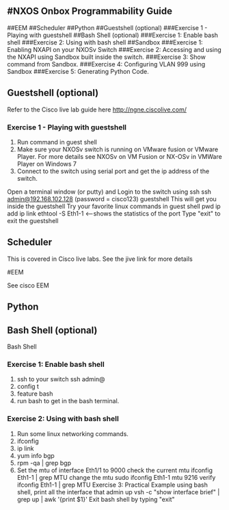 #NXOS Onbox Programmability Guide
---
##EEM
##Scheduler
##Python
##Guestshell (optional)
###Exercise 1 - Playing with guestshell
##Bash Shell (optional)
###Exercise 1:  Enable bash shell
###Exercise 2:  Using with bash shell
##Sandbox
###Exercise 1:  Enabling NXAPI on your NXOSv Switch
###Exercise 2: Accessing and using the NXAPI using Sandbox built inside the switch.
###Exercise 3:  Show command from Sandbox.
###Exercise 4: Configuring VLAN 999 using Sandbox
###Exercise 5:  Generating Python Code.


## Guestshell (optional)

Refer to the Cisco live lab guide here
http://ngne.ciscolive.com/



### Exercise 1 - Playing with guestshell
1. Run command in guest shell
2. Make sure your NXOSv switch is running on VMware fusion or VMware Player. For more details see  NXOSv on VM Fusion or  NX-OSv in VMWare Player on Windows 7
3. Connect to the switch using serial port and get the ip address of the switch.

Open a terminal window (or putty) and Login to the switch using ssh
ssh admin@192.168.102.128   (password = cisco123)
guestshell
This will get you inside the guestshell
Try your favorite linux commands in guest shell
pwd
ip add
ip link
ethtool -S Eth1-1  <--shows the statistics of the port
Type "exit" to exit the guestshell
## Scheduler
<skip this>
This is covered in Cisco live labs.  See the jive link for more details

#EEM

See cisco EEM


## Python

## Bash Shell (optional)
Bash Shell
### Exercise 1:  Enable bash shell
1. ssh to your switch   ssh admin@<switchip>
2. config t
3. feature bash
4. run bash to get in the bash terminal.

### Exercise 2:  Using with bash shell
1. Run some linux networking commands.
2. ifconfig
3. ip link
4. yum info bgp
5. rpm -qa | grep bgp
6. Set the mtu of interface Eth1/1 to 9000
check the current mtu
ifconfig Eth1-1 | grep MTU
change the mtu
sudo ifconfig Eth1-1 mtu 9216
verify
ifconfig Eth1-1 | grep MTU
Exercise 3:  Practical Example
using bash shell, print all the interface that admin up
vsh -c "show interface brief" | grep up | awk '{print $1}'
Exit bash shell by typing  "exit"
